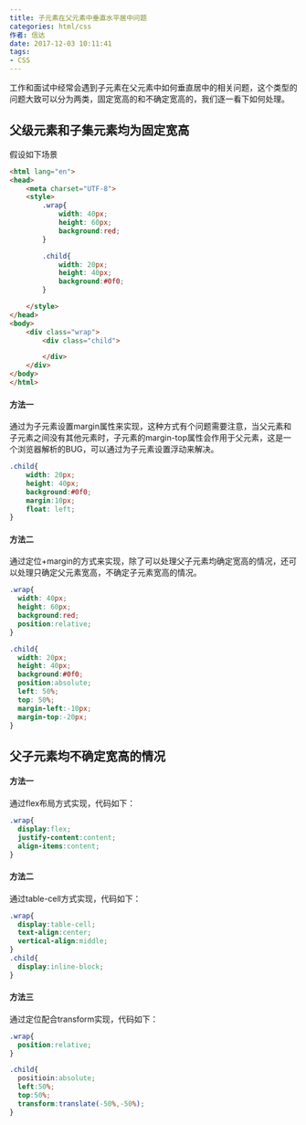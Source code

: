 ```yaml
---
title: 子元素在父元素中垂直水平居中问题
categories: html/css
作者: 信达
date: 2017-12-03 10:11:41
tags: 
- CSS
---
```


工作和面试中经常会遇到子元素在父元素中如何垂直居中的相关问题，这个类型的问题大致可以分为两类，固定宽高的和不确定宽高的，我们逐一看下如何处理。
<!--more-->

## 父级元素和子集元素均为固定宽高

假设如下场景

```html
<html lang="en">
<head>
    <meta charset="UTF-8">
    <style>
        .wrap{
            width: 40px;
            height: 60px;
            background:red;
        }

        .child{
            width: 20px;
            height: 40px;
            background:#0f0;
        }

    </style>
</head>
<body>
    <div class="wrap">
        <div class="child">

        </div>
    </div>
</body>
</html>
```

#### 方法一

通过为子元素设置margin属性来实现，这种方式有个问题需要注意，当父元素和子元素之间没有其他元素时，子元素的margin-top属性会作用于父元素，这是一个浏览器解析的BUG，可以通过为子元素设置浮动来解决。

```css
.child{
    width: 20px;
    height: 40px;
    background:#0f0;
    margin:10px;
    float: left;
}
```

#### 方法二

通过定位+margin的方式来实现，除了可以处理父子元素均确定宽高的情况，还可以处理只确定父元素宽高，不确定子元素宽高的情况。

```css
.wrap{
  width: 40px;
  height: 60px;
  background:red;
  position:relative;
}

.child{
  width: 20px;
  height: 40px;
  background:#0f0;
  position:absolute;
  left: 50%;
  top: 50%;
  margin-left:-10px;
  margin-top:-20px;
}
```

## 父子元素均不确定宽高的情况

#### 方法一

通过flex布局方式实现，代码如下：

```css
.wrap{
  display:flex;
  justify-content:content;
  align-items:content;
}
```

#### 方法二

通过table-cell方式实现，代码如下：

```css
.wrap{
  display:table-cell;
  text-align:center;
  vertical-align:middle;
}
.child{
  display:inline-block;
}
```

#### 方法三

通过定位配合transform实现，代码如下：

```css
.wrap{
  position:relative;
}

.child{
  positioin:absolute;
  left:50%;
  top:50%;
  transform:translate(-50%,-50%);
}
```



